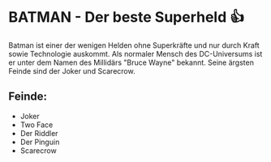 # BATMAN - Der beste Superheld :+1:
Batman ist einer der wenigen Helden ohne Superkräfte und nur durch Kraft sowie Technologie auskommt. Als normaler Mensch des DC-Universums ist er unter dem Namen des Millidärs "Bruce Wayne" bekannt. Seine ärgsten Feinde sind der Joker und Scarecrow.

## Feinde:
* Joker
* Two Face
* Der Riddler
* Der Pinguin
* Scarecrow